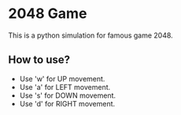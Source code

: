 # 2048 Game
This is a python simulation for famous game 2048.  

## How to use? ##

* Use 'w' for UP movement.
* Use 'a' for LEFT movement.
* Use 's' for DOWN movement.
* Use 'd' for RIGHT movement.
